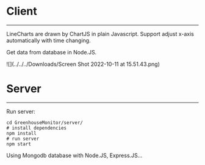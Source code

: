 # Client

---

LineCharts are drawn by ChartJS in plain Javascript. Support adjust x-axis automatically with time changing.

Get data from database in Node.JS. 

![](../../../Downloads/Screen Shot 2022-10-11 at 15.51.43.png)

# Server

---

Run server:
```shell
cd GreenhouseMonitor/server/
# install dependencies
npm install
# run server
npm start
```

Using Mongodb database with Node.JS, Express.JS...


